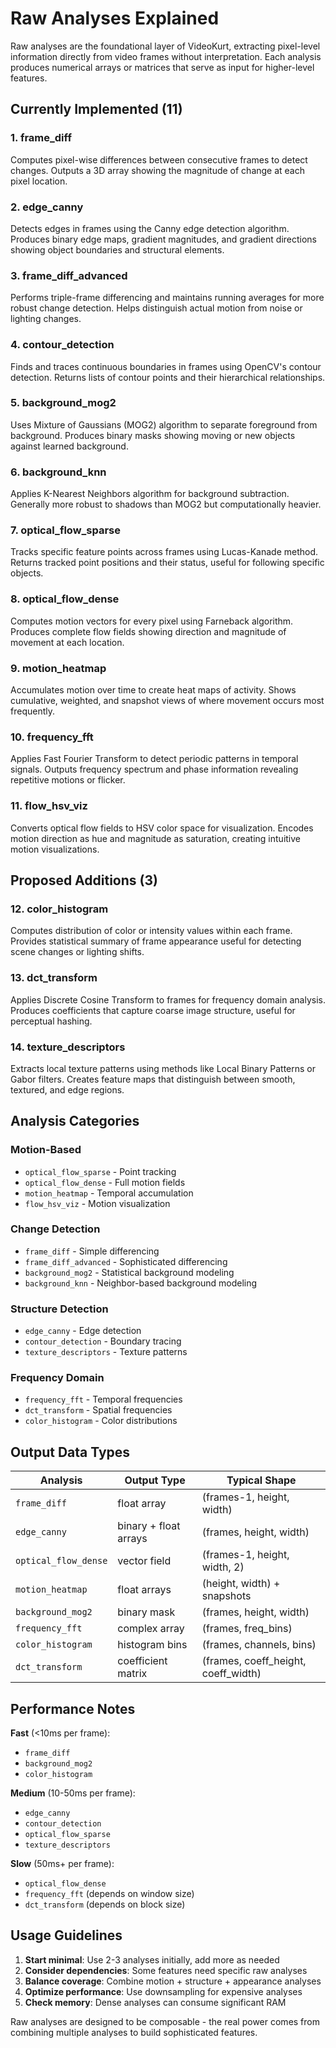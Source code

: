 # Raw Analyses Explained

Raw analyses are the foundational layer of VideoKurt, extracting pixel-level information directly from video frames without interpretation. Each analysis produces numerical arrays or matrices that serve as input for higher-level features.

## Currently Implemented (11)

### 1. **frame_diff**
Computes pixel-wise differences between consecutive frames to detect changes. Outputs a 3D array showing the magnitude of change at each pixel location.

### 2. **edge_canny**
Detects edges in frames using the Canny edge detection algorithm. Produces binary edge maps, gradient magnitudes, and gradient directions showing object boundaries and structural elements.

### 3. **frame_diff_advanced**
Performs triple-frame differencing and maintains running averages for more robust change detection. Helps distinguish actual motion from noise or lighting changes.

### 4. **contour_detection**
Finds and traces continuous boundaries in frames using OpenCV's contour detection. Returns lists of contour points and their hierarchical relationships.

### 5. **background_mog2**
Uses Mixture of Gaussians (MOG2) algorithm to separate foreground from background. Produces binary masks showing moving or new objects against learned background.

### 6. **background_knn**
Applies K-Nearest Neighbors algorithm for background subtraction. Generally more robust to shadows than MOG2 but computationally heavier.

### 7. **optical_flow_sparse**
Tracks specific feature points across frames using Lucas-Kanade method. Returns tracked point positions and their status, useful for following specific objects.

### 8. **optical_flow_dense**
Computes motion vectors for every pixel using Farneback algorithm. Produces complete flow fields showing direction and magnitude of movement at each location.

### 9. **motion_heatmap**
Accumulates motion over time to create heat maps of activity. Shows cumulative, weighted, and snapshot views of where movement occurs most frequently.

### 10. **frequency_fft**
Applies Fast Fourier Transform to detect periodic patterns in temporal signals. Outputs frequency spectrum and phase information revealing repetitive motions or flicker.

### 11. **flow_hsv_viz**
Converts optical flow fields to HSV color space for visualization. Encodes motion direction as hue and magnitude as saturation, creating intuitive motion visualizations.

## Proposed Additions (3)

### 12. **color_histogram**
Computes distribution of color or intensity values within each frame. Provides statistical summary of frame appearance useful for detecting scene changes or lighting shifts.

### 13. **dct_transform**
Applies Discrete Cosine Transform to frames for frequency domain analysis. Produces coefficients that capture coarse image structure, useful for perceptual hashing.

### 14. **texture_descriptors**
Extracts local texture patterns using methods like Local Binary Patterns or Gabor filters. Creates feature maps that distinguish between smooth, textured, and edge regions.

## Analysis Categories

### Motion-Based
- `optical_flow_sparse` - Point tracking
- `optical_flow_dense` - Full motion fields
- `motion_heatmap` - Temporal accumulation
- `flow_hsv_viz` - Motion visualization

### Change Detection
- `frame_diff` - Simple differencing
- `frame_diff_advanced` - Sophisticated differencing
- `background_mog2` - Statistical background modeling
- `background_knn` - Neighbor-based background modeling

### Structure Detection
- `edge_canny` - Edge detection
- `contour_detection` - Boundary tracing
- `texture_descriptors` - Texture patterns

### Frequency Domain
- `frequency_fft` - Temporal frequencies
- `dct_transform` - Spatial frequencies
- `color_histogram` - Color distributions

## Output Data Types

| Analysis | Output Type | Typical Shape |
|----------|------------|---------------|
| `frame_diff` | float array | (frames-1, height, width) |
| `edge_canny` | binary + float arrays | (frames, height, width) |
| `optical_flow_dense` | vector field | (frames-1, height, width, 2) |
| `motion_heatmap` | float arrays | (height, width) + snapshots |
| `background_mog2` | binary mask | (frames, height, width) |
| `frequency_fft` | complex array | (frames, freq_bins) |
| `color_histogram` | histogram bins | (frames, channels, bins) |
| `dct_transform` | coefficient matrix | (frames, coeff_height, coeff_width) |

## Performance Notes

**Fast** (<10ms per frame):
- `frame_diff`
- `background_mog2`
- `color_histogram`

**Medium** (10-50ms per frame):
- `edge_canny`
- `contour_detection`
- `optical_flow_sparse`
- `texture_descriptors`

**Slow** (50ms+ per frame):
- `optical_flow_dense`
- `frequency_fft` (depends on window size)
- `dct_transform` (depends on block size)

## Usage Guidelines

1. **Start minimal**: Use 2-3 analyses initially, add more as needed
2. **Consider dependencies**: Some features need specific raw analyses
3. **Balance coverage**: Combine motion + structure + appearance analyses
4. **Optimize performance**: Use downsampling for expensive analyses
5. **Check memory**: Dense analyses can consume significant RAM

Raw analyses are designed to be composable - the real power comes from combining multiple analyses to build sophisticated features.